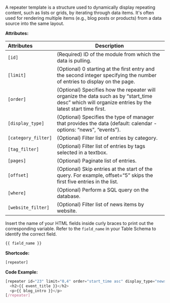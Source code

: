 A repeater template is a structure used to dynamically display repeating content, such as lists or grids, by iterating through data items. It's often used for rendering multiple items (e.g., blog posts or products) from a data source into the same layout.

**Attributes:**

**Attributes** | **Description** 
:--- | ---
```[id]``` | (Required) ID of the module from which the data is pulling. 
```[limit]``` | (Optional) 0 starting at the first entry and the second integer specifying the number of entries to display on the page.
```[order]``` | (Optional) Specifies how the repeater will organize the data such as by “start_time desc” which will organize entries by the latest start time first.
```[display_type]``` | (Optional) Specifies the type of manager that provides the data (default: calendar - options: “news”, “events”).
```[category_filter]``` | (Optional) Filter list of entries by category.
```[tag_filter]``` | (Optional) Filter list of entries by tags selected in a textbox.
```[pages]``` | (Optional) Paginate list of entries.
```[offset]``` | (Optional) Skip entries at the start of the query. For example, offset=“5” skips the first five entries in the list.
```[where]``` | (Optional) Perform a SQL query on the database.
```[website_filter]``` | (Optional) Filter list of news items by website.

Insert the name of your HTML fields inside curly braces to print out the corresponding variable. Refer to the `field_name` in your Table Schema to identify the correct field.

```js
{{ field_name }}
```

**Shortcode:**

```js
[repeater]
```

**Code Example:**

```js
[repeater id="23" limit="0,4" order="start_time asc" display_type="news"]
  <h2>{{ event_title }}</h2>
  <p>{{ blog_intro }}</p>
[/repeater]
```

<!-- {{{ field_name }}} -->